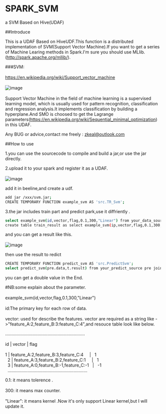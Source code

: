 # SPARK_SVM
a SVM Based on  Hive(UDAF)

##Introduce

This is a UDAF Based on HiveUDF.This function is a distributed implementation of SVM(Support Vector Machine).If you want to get a series of Machine Learing methods in Spark.I'm sure you should use MLlib.(http://spark.apache.org/mllib/).<br>

###SVM:<br>  
https://en.wikipedia.org/wiki/Support_vector_machine  <br>  
![image](https://github.com/zkeal/SPARK_SVM/blob/master/src/ScreenShot/introduce.jpg)<br>  
Support Vector Machine in the field of machine learning is a supervised learning model, which is usually used for pattern recognition, classification and regression analysis.It implements classification by building a hyperplane.And SMO is choosed to get the Lagrange parameters(https://en.wikipedia.org/wiki/Sequential_minimal_optimization) in this UDAF.<br>  

Any BUG or advice,contact me freely : zkeal@outlook.com <br>  

##How to use 

1.you can use the sourcecode to compile and build a jar,or use the jar directly.<br>  

2.upload it to your spark and register it as a UDAF.<br>  
![image](https://github.com/zkeal/SPARK_SVM/blob/master/src/ScreenShot/example1.png)

add it in beeline,and create a udf.<br>  

```Bash
add jar /xxx/svm.jar;
CREATE TEMPORARY FUNCTION example_svm AS 'src.TR_Svm';
```
3.the jar includes train part and predict park,use it diffriently .<br>  

```Bash
select example_svm(id,vector,flag,0.1,300,"Linear") from your_data_source_table;
create table train_result as select example_svm(ip,vector,flag,0.1,300,"Linear") as result from your_data_source_table;
```
and you can get a result like this.<br>  
![image](https://github.com/zkeal/SPARK_SVM/blob/master/src/ScreenShot/example2.PNG)

then  use the result to redict<br>  
```Bash
CREATE TEMPORARY FUNCTION predict_svm AS 'src.PredictSvm';
select predict_svm(pre.data,t.result) from your_predict_source pre join(select result from train_result)t;
```
you can get a double value in the End.<br>  

#NB:some explain about the parameter.<br>  
example_svm(id,vector,flag,0.1,300,"Linear") <br>  
id:The primary key for each row of data.<br>  
vector: used for describe the features. vector are required as a string like ->"feature_A:2,feature_B:3:feature_C:4",and resouce table look like below.<br>  

................................................................<br>  
id |                   vector                |   flag           <br>  
1  | feature_A:2,feature_B:3,feature_C:4     |    1             <br>  
2  | feature_A:3,feature_B:2,feature_C:1     |    1             <br>  
3  | feature_A:0,feature_B:-1,feature_C:-1   |   -1             <br>  
................................................................<br>  

0.1: it means tolerence .<br>  
300: it means max counter.<br>  
"Linear": it means kernel .Now it's only support Linear kernel,but I will update it.<br>  




